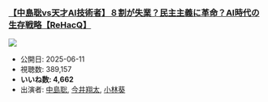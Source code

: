 ### [【中島聡vs天才AI技術者】８割が失業？民主主義に革命？AI時代の生存戦略【ReHacQ】](https://www.youtube.com/watch?v=K7wOQ1dRNM4)
[![](https://img.youtube.com/vi/K7wOQ1dRNM4/sddefault.jpg)](https://www.youtube.com/watch?v=K7wOQ1dRNM4)
-   公開日: 2025-06-11
-   視聴数: 389,157
-   **いいね数: 4,662**
-   出演者: [中島聡](/rehacq_fan/people/中島聡 "wikilink"), [今井翔太](/rehacq_fan/people/今井翔太 "wikilink"), [小林葵](/rehacq_fan/people/小林葵 "wikilink")
